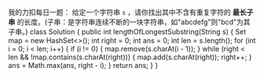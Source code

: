 我的力扣每日一题：
给定一个字符串 `s` ，请你找出其中不含有重复字符的 **最长子串** 的长度。(子串：是字符串连续不断的一块字符串，如"abcdefg"则"bcd"为其子串。)
class Solution {
    public int lengthOfLongestSubstring(String s) {
        Set<Character> map = new HashSet<>();
        int right = 0;
        int ans = 0;
        int len = s.length();
        for (int i = 0; i < len; i++) {
            if (i != 0) {
                map.remove(s.charAt(i - 1));
            }
            while (right < len && !map.contains(s.charAt(right))) {
                map.add(s.charAt(right));
                right++;
            }
            ans = Math.max(ans, right - i);
        }
        return ans;
    }
}
